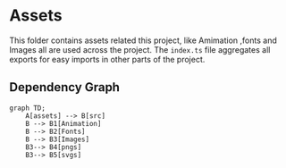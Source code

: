 # Assets

This folder contains assets related this project, like Amimation ,fonts and Images all are used across the project. The `index.ts` file aggregates all exports for easy imports in other parts of the project.

## Dependency Graph

```mermaid
graph TD;
    A[assets] --> B[src]
    B --> B1[Animation]
    B --> B2[Fonts]
    B --> B3[Images]
    B3--> B4[pngs]
    B3--> B5[svgs]

```
